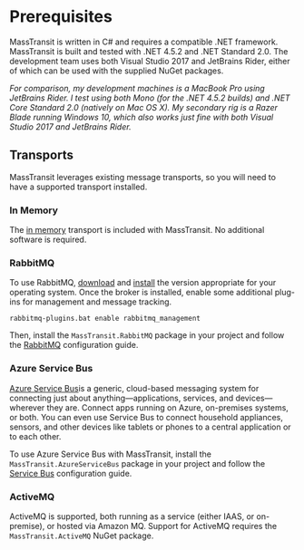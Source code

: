 # Prerequisites

MassTransit is written in C\# and requires a compatible .NET framework. MassTransit is built and tested with
.NET 4.5.2 and .NET Standard 2.0. The development team uses both Visual Studio 2017 and JetBrains Rider, either of which
can be used with the supplied NuGet packages.

_For comparison, my development machines is a MacBook Pro using JetBrains Rider. I test using both Mono (for the .NET
4.5.2 builds) and .NET Core Standard 2.0 (natively on Mac OS X). My secondary rig is a Razer Blade running Windows 10, which also works just fine with both Visual Studio 2017 and JetBrains Rider._

## Transports

MassTransit leverages existing message transports, so you will need to have a supported transport installed.

### In Memory

The [in memory](https://github.com/MassTransit/MassTransit/blob/develop/doc/source/configuration/transports/in_memory.html)
transport is included with MassTransit. No additional software is required.

### RabbitMQ

To use RabbitMQ, [download](http://www.rabbitmq.com/download.html) and
[install](http://www.rabbitmq.com/install-windows.html) the version appropriate for your operating system.
Once the broker is installed, enable some additional plug-ins for management and message tracking.

```text
rabbitmq-plugins.bat enable rabbitmq_management
```

Then, install the `MassTransit.RabbitMQ` package in your project and follow the [RabbitMQ](https://github.com/MassTransit/MassTransit/blob/develop/doc/source/configuration/transports/rabbitmq.html) configuration guide.

### Azure Service Bus

[Azure Service Bus](http://azure.microsoft.com/en-us/services/service-bus/)is a generic,
cloud-based messaging system for connecting just about anything—applications, services, and devices—wherever they are.
Connect apps running on Azure, on-premises systems, or both. You can even use Service Bus to connect
household appliances, sensors, and other devices like tablets or phones to a central application or to each other.

To use Azure Service Bus with MassTransit, install the `MassTransit.AzureServiceBus` package in your project
and follow the [Service Bus](https://github.com/MassTransit/MassTransit/blob/develop/doc/source/configuration/transports/azure.html)
configuration guide.

### ActiveMQ

ActiveMQ is supported, both running as a service (either IAAS, or on-premise), or hosted via Amazon MQ. Support for ActiveMQ
requires the `MassTransit.ActiveMQ` NuGet package.